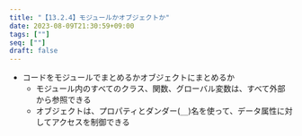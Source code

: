 ```yaml
---
title: "【13.2.4】モジュールかオブジェクトか"
date: 2023-08-09T21:30:59+09:00
tags: [""]
seq: [""]
draft: false
---
```


- コードをモジュールでまとめるかオブジェクトにまとめるか
  - モジュール内のすべてのクラス、関数、グローバル変数は、すべて外部から参照できる
  - オブジェクトは、プロパティとダンダー(`__`)名を使って、データ属性に対してアクセスを制御できる